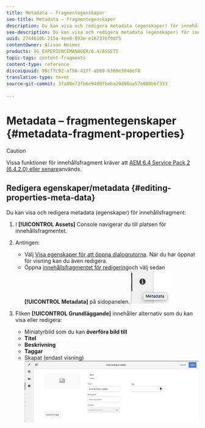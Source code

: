```yaml
---
title: Metadata – fragmentegenskaper
seo-title: Metadata – fragmentegenskaper
description: Du kan visa och redigera metadata (egenskaper) för innehållsfragment.
seo-description: Du kan visa och redigera metadata (egenskaper) för innehållsfragment.
uuid: 2744610b-215a-4ee8-893e-e167376f9df5
contentOwner: Alison Heimoz
products: SG_EXPERIENCEMANAGER/6.4/ASSETS
topic-tags: content-fragments
content-type: reference
discoiquuid: 96cf7c92-af98-417f-ab60-b368e3846ef8
translation-type: tm+mt
source-git-commit: 3fa80e73fb6e9400fbeba29d80aa57e080b6f333

---
```



# Metadata – fragmentegenskaper {#metadata-fragment-properties}

>[!CAUTION]
>
>Vissa funktioner för innehållsfragment kräver att [AEM 6.4 Service Pack 2 (6.4.2.0) eller senare](/help/release-notes/sp-release-notes.md)används.

## Redigera egenskaper/metadata {#editing-properties-meta-data}

Du kan visa och redigera metadata (egenskaper) för innehållsfragment:

1. I **[!UICONTROL Assets]** Console navigerar du till platsen för innehållsfragmentet.
1. Antingen:

   * Välj [Visa egenskaper för att öppna dialogrutorna](managing-assets-touch-ui.md#editing-properties). När du har öppnat för visning kan du även redigera.
   * Öppna [innehållsfragmentet för redigering](content-fragments-managing.md#opening-the-fragment-editor)och välj sedan **[!UICONTROL Metadata]** på sidopanelen.
   ![cfm-6420-06](assets/cfm-6420-06.png)

1. Fliken **[!UICONTROL Grundläggande]** innehåller alternativ som du kan visa eller redigera:

   * Miniatyrbild som du kan **överföra bild till**
   * **Titel**
   * **Beskrivning**
   * **Taggar**
   * Skapat (endast visning)
   ![cfm-6420-07](assets/cfm-6420-07.png)

